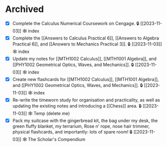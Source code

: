 
# Archived

- [x] Complete the Calculus Numerical Coursework on Cengage. 🔒 [[2023-11-03]] 🕸️ index
- [x] Complete the [[Answers to Calculus Practical 6]], [[Answers to Algebra Practical 6]], and [[Answers to Mechanics Practical 3]]. 🔒 [[2023-11-03]] 🕸️ index
- [x] Update my notes for [[MTH1002 Calculus]], [[MTH1001 Algebra]], and [[PHY1002 Geometrical Optics, Waves, and Mechanics]]. 🔒 [[2023-11-03]] 🕸️ index
- [x] Create new flashcards for [[MTH1002 Calculus]], [[MTH1001 Algebra]], and [[PHY1002 Geometrical Optics, Waves, and Mechanics]]. 🔒 [[2023-11-03]] 🕸️ index
- [x] Re-write the timeworn study for organisation and practicality, as well as updating the existing notes and introducing a [[Chess]] area. 🔒 [[2023-11-03]] 🕸️ Temp (delete me)
- [x] Pack my suitcase with the gingerbread kit, the bag under my desk, the green fluffy blanket, my terrarium, Rose n' rope, nose hair trimmer, physical flashcards, and importantly: lots of spare room! 🔒 [[2023-11-03]] 🕸️ The Scholar's Compendium
